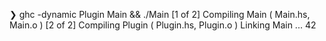 ❯ ghc -dynamic Plugin Main && ./Main
[1 of 2] Compiling Main             ( Main.hs, Main.o )
[2 of 2] Compiling Plugin           ( Plugin.hs, Plugin.o )
Linking Main ...
42
